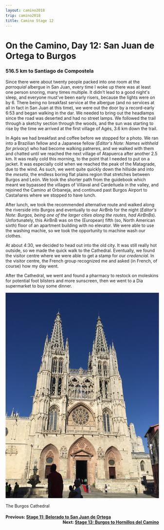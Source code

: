 ```yaml
---
layout: camino2018
trip: camino2018
title: Camino Stage 12
---
```


# On the Camino, Day 12: San Juan de Ortega to Burgos

### 516.5 km to Santiago de Compostela

Since there were about twenty people packed into one room at the *parroquial* albergue in San Juan, every time I woke up there was at least one person snoring, many times multiple. It didn't lead to a good night's sleep, and everyone must've been early risers, because the lights were on by 6. There being no breakfast service at the albergue (and no services at all in fact in San Juan at this time), we were out the door by a record-early 6:53 and began walking in the dar. We needed to bring out the headlamps since the road was deserted and had no street lamps. We followed the trail through a sketchy section through the woods, and the sun was starting to rise by the time we arrived at the first village of Ag&eacute;s, 3.6 km down the trail.

In Ag&eacute;s we had breakfast and coffee before we stopped for a photo. We ran into a Brazilian fellow and a Japanese fellow (*Editor's Note: Names withheld for privacy*) who had become walking patneres, and we walked with them and chatted until we reached the next village of Atapuerca after another 2.5 km. It was really cold this morning, to the point that I needed to put on a jacket. It was especially cold when we reached the peak of the Matagrade, due to the wind. As such, we went quite quickly down the hillside and into the *meseta*, the endless boring flat plains region that stretches between Burgos and Le&oacute;n. We took the shorter path from the guidebook which meant we bypassed the villages of Villaval and Carde&ntilde;uela in the valley, and rejoined the Camino at Orbaneja, and continued past Burgos Airport to Casta&ntilde;ares where we stopped to have lunch.

After lunch, we took the recommended alternative route and walked along the riverside into Burgos and eventually to our AirBnb for the night (*Editor's Note: Burgos, being one of the larger cities along the routes, had AirBnBs*). Unfortunately, this AirBnB was on the (European) fifth (so, North American sixth) floor of an apartment building with no elevator. We were able to use the washing machie, so we took the opportunity to machine wash our clothes.

At about 4:30, we decided to head out into the old city. It was still really hot outside, so we made the quick walk to the Cathedral. Eventually, we found the visitor centre where we were able to get a stamp for our *credencial*. In the visitor centre, the French group recognized me and asked (in French, of course) how my day went.

After the Cathedral, we went and found a pharmacy to restock on moleskins for potential foot blisters and more sunscreen, then we went to a Dia supermarket to buy some dinner.

<img src="/assets/images/spain2018/burgos.JPG">
<p class=caption>The Burgos Cathedral</p>

<h4><div style="text-align: left; margin-bottom: -20px">Previous: <a href="/2018/09/14/camino11.html">Stage 11: Belorado to San Juan de Ortega</a></div></h4>
<h4><div style="text-align: right;">Next: <a href="/2018/09/16/camino13.html">Stage 13: Burgos to Hornillos del Camino</a></div></h4>
